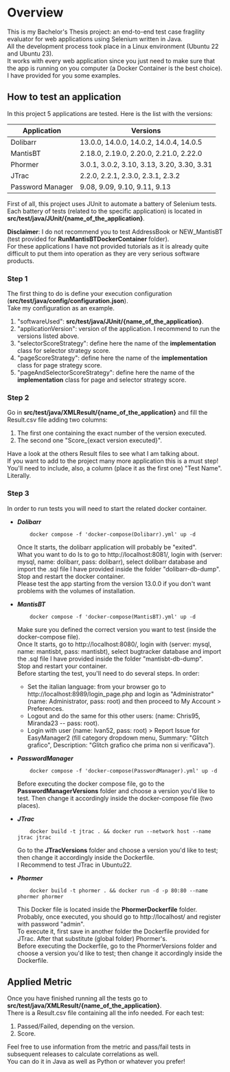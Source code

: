 # Overview

This is my Bachelor's Thesis project: an end-to-end test case fragility evaluator for web applications using Selenium written in Java. <br />
All the development process took place in a Linux environment (Ubuntu 22 and Ubuntu 23). <br />
It works with every web application since you just need to make sure that the app is running on you computer (a Docker Container is the best choice). <br />
I have provided for you some examples.

## How to test an application

In this project 5 applications are tested. Here is the list with the versions: <br />

| Application         | Versions                                   |
|---------------------|--------------------------------------------|
| Dolibarr            | 13.0.0, 14.0.0, 14.0.2, 14.0.4, 14.0.5     |
| MantisBT            | 2.18.0, 2.19.0, 2.20.0, 2.21.0, 2.22.0     |
| Phormer             | 3.0.1, 3.0.2, 3.10, 3.13, 3.20, 3.30, 3.31 |
| JTrac               | 2.2.0, 2.2.1, 2.3.0, 2.3.1, 2.3.2          |
| Password Manager    | 9.08, 9.09, 9.10, 9.11, 9.13               |

First of all, this project uses JUnit to automate a battery of Selenium tests. <br />
Each battery of tests (related to the specific application) is located in __src/test/java/JUnit/{name_of_the_application}__. <br />

__Disclaimer__: I do not recommend you to test AddressBook or NEW_MantisBT (test provided for __RunMantisBTDockerContainer__ folder). <br />
For these applications I have not provided tutorials as it is already quite difficult to put them into operation as they are very serious software products.

### Step 1

The first thing to do is define your execution configuration (__src/test/java/config/configuration.json__). <br />
Take my configuration as an example. <br />
1. "softwareUsed": __src/test/java/JUnit/{name_of_the_application}__.
2. "applicationVersion": version of the application. I recommend to run the versions listed above.
3. "selectorScoreStrategy": define here the name of the __implementation__ class for selector strategy score.
4. "pageScoreStrategy": define here the name of the __implementation__ class for page strategy score.
5. "pageAndSelectorScoreStrategy": define here the name of the __implementation__ class for page and selector strategy score. <br />

### Step 2

Go in __src/test/java/XMLResult/{name_of_the_application}__ and fill the Result.csv file adding two columns:
1. The first one containing the exact number of the version executed.
2. The second one "Score_{exact version executed}".

Have a look at the others Result files to see what I am talking about. <br />
If you want to add to the project many more application this is a must step! <br />
You'll need to include, also, a column (place it as the first one) "Test Name". Literally.

### Step 3

In order to run tests you will need to start the related docker container. <br />
* ___Dolibarr___
    ```shell
        docker compose -f 'docker-compose(Dolibarr).yml' up -d
    ```
    Once It starts, the dolibarr application will probably be "exited". <br />
    What you want to do Is to go to http://localhost:8081/, login with (server: mysql, name: dolibarr, pass: dolibarr), select dolibarr database and import the .sql file I have provided inside the folder "dolibarr-db-dump". <br />
    Stop and restart the docker container. <br />
    Please test the app starting from the version 13.0.0 if you don't want problems with the volumes of installation. <br />   


* ___MantisBT___
    ```shell
        docker compose -f 'docker-compose(MantisBT).yml' up -d
    ```
  Make sure you defined the correct version you want to test (inside the docker-compose file). <br />
  Once It starts, go to http://localhost:8080/, login with (server: mysql, name: mantisbt, pass: mantisbt), select bugtracker database and import the .sql file I have provided inside the folder "mantisbt-db-dump". <br />
  Stop and restart your container. <br />
  Before starting the test, you'll need to do several steps. In order:
  - Set the italian language: from your browser go to http://localhost:8989/login_page.php and login as "Administrator" (name: Administrator, pass: root) and then proceed to My Account > Preferences.
  - Logout and do the same for this other users: (name: Chris95, Miranda23 -- pass: root).
  - Login with user (name: Ivan52, pass: root) > Report Issue for EasyManager2 (fill category dropdown menu, Summary: "Glitch grafico", Description: "Glitch grafico che prima non si verificava").


* ___PasswordManager___
    ```shell
        docker compose -f 'docker-compose(PasswordManager).yml' up -d
    ```
    Before executing the docker compose file, go to the __PasswordManagerVersions__ folder and choose a version you'd like to test. Then change it accordingly inside the docker-compose file (two places). <br />
 

* ___JTrac___
    ```shell
        docker build -t jtrac . && docker run --network host --name jtrac jtrac
    ```
  Go to the __JTracVersions__ folder and choose a version you'd like to test; then change it accordingly inside the Dockerfile. <br />
  I Recommend to test JTrac in Ubuntu22. <br />


* ___Phormer___
    ```shell
        docker build -t phormer . && docker run -d -p 80:80 --name phormer phormer
    ```
  This Docker file is located inside the __PhormerDockerfile__ folder. <br />
  Probably, once executed, you should go to http://localhost/ and register with password "admin". <br />
  To execute it, first save in another folder the Dockerfile provided for JTrac. After that substitute (global folder) Phormer's. <br />
  Before executing the Dockerfile, go to the PhormerVersions folder and choose a version you'd like to test; then change it accordingly inside the Dockerfile. <br />


## Applied Metric

Once you have finished running all the tests go to __src/test/java/XMLResult/{name_of_the_application}__. <br />
There is a Result.csv file containing all the info needed. For each test: <br />
1. Passed/Failed, depending on the version.
2. Score.

Feel free to use information from the metric and pass/fail tests in subsequent releases to calculate correlations as well. <br />
You can do it in Java as well as Python or whatever you prefer!